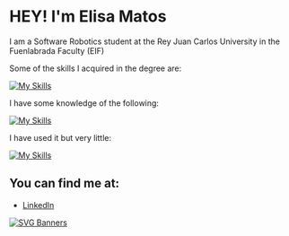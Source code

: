 # HEY! I'm Elisa Matos

I am a Software Robotics student at the Rey Juan Carlos University in the Fuenlabrada Faculty (EIF)

Some of the skills I acquired in the degree are:

[![My Skills](https://skillicons.dev/icons?i=linux,ubuntu,vscode,py,opencv,github,cpp)](https://skillicons.dev)

I have some knowledge of the following:

[![My Skills](https://skillicons.dev/icons?i=raspberrypi,java,html,gitlab,c,bash)](https://skillicons.dev)


I have used it but very little:

[![My Skills](https://skillicons.dev/icons?i=blender,arduino,anaconda)](https://skillicons.dev)



## You can find me at:
- [LinkedIn](https://www.linkedin.com/in/elisa-jazm%C3%ADn/)


[![SVG Banners](https://svg-banners.vercel.app/api?type=typeWriter&text1=Elisa%20Matos%20👨‍💻%20Personal%20Repo&width=900&height=100)](https://github.com/Akshay090/svg-banners)

